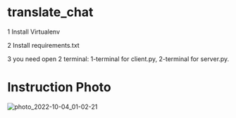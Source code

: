 # translate_chat

1 Install Virtualenv

2 Install requirements.txt

3 you need open 2 terminal: 1-terminal for client.py, 2-terminal for server.py.

# Instruction Photo

![photo_2022-10-04_01-02-21](https://user-images.githubusercontent.com/100419155/193671135-d3803ad6-0593-4ac9-b800-c46f68bf221d.jpg)
